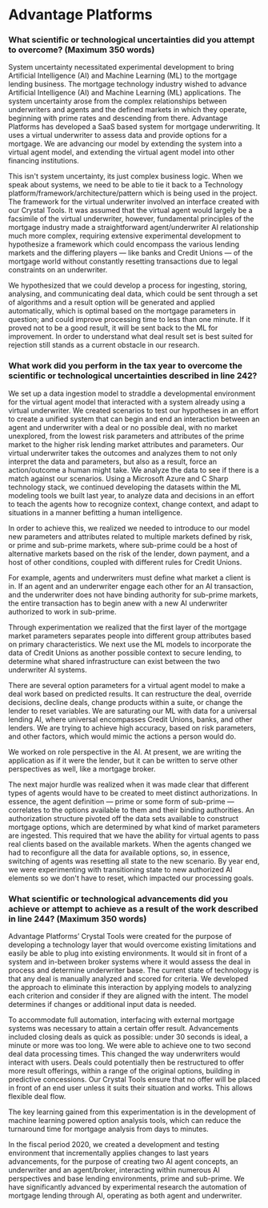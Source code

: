 Advantage Platforms
==========================



### What scientific or technological uncertainties did you attempt to overcome? (Maximum 350 words)


System uncertainty necessitated experimental development to bring Artificial Intelligence (AI) and Machine Learning (ML) to the mortgage lending business.
The mortgage technology industry wished to advance Artificial Intelligence (AI) and Machine Learning (ML) applications.
The system uncertainty arose from the complex relationships between underwriters and agents and the defined markets in which they operate,
beginning with prime rates and descending from there.
Advantage Platforms has developed a SaaS based system for mortgage underwriting.
It uses a virtual underwriter to assess data and provide options for a mortgage.
We are advancing our model by extending the system into a virtual agent model, and extending the virtual agent model into other financing institutions.

This isn't system uncertainty, its just complex business logic.
When we speak about systems,
we need to be able to tie it back to a Technology platform/framework/architecture/pattern which is being used in the project.
The framework for the virtual underwriter involved an interface created with our Crystal Tools.
It was assumed that the virtual agent would largely be a facsimile of the virtual underwriter,
however,
fundamental principles of the mortgage industry made a straightforward agent/underwriter AI relationship much more complex,
requiring extensive experimental development to hypothesize a framework which could encompass the various lending markets and the differing players
&mdash;
like banks and Credit Unions
&mdash;
of the mortgage world without constantly resetting transactions due to legal constraints on an underwriter.

We hypothesized that we could develop a process for ingesting, storing, analysing, and communicating deal data, which could be sent through a set of algorithms and a result option will be generated and applied automatically, which is optimal based on the mortgage parameters in question; and could improve processing time to less than one minute.
If it proved not to be a good result,
it will be sent back to the ML for improvement.
In order to understand what deal result set is best suited for rejection still stands as a current obstacle in our research.

### What work did you perform in the tax year to overcome the scientific or technological uncertainties described in line 242?

We set up a data ingestion model to straddle a developmental environment for the virtual agent model that interacted with a
system already using a virtual underwriter.
We created scenarios to test our hypotheses in an effort to create a unified system that can begin and end an interaction between an agent and underwriter with a deal or no possible deal,
with no market unexplored,
from the lowest risk parameters and attributes of the prime market to the higher risk lending market attributes and parameters.
Our virtual underwriter takes the outcomes and analyzes them to not only interpret the data and parameters, but also as a result, force an action/outcome a human might take.
We analyze the data to see if there is a match against our scenarios.
Using a Microsoft Azure and C Sharp technology stack,
we continued developing the datasets within the ML modeling tools we built last year, to analyze data and decisions in an effort to teach the agents how to recognize context,
change context,
and adapt to situations in a manner befitting a human intelligence.

In order to achieve this, we realized we needed to introduce to our model new parameters and attributes related to multiple markets defined by risk, or
prime and sub-prime markets,
where sub-prime could be a host of alternative markets based on the risk of the lender,
down payment,
and a host of other conditions,
coupled with different rules for Credit Unions.

For example, agents and underwriters must define what market a client is in.
If an agent and an underwriter engage each other for an AI transaction,
and the underwriter does not have binding authority for sub-prime markets,
the entire transaction has to begin anew with a new AI underwriter authorized to work in sub-prime.

Through experimentation we realized that the first layer of the mortgage market parameters separates people into different group attributes based on
primary characteristics.
We next use the ML models to incorporate the data of Credit Unions as another possible context to secure lending,
to determine what shared infrastructure can exist between the two underwriter AI systems.

There are several option parameters for a virtual agent model to make a deal work based on predicted results.
It can restructure the deal,
override decisions,
decline deals,
change products within a suite,
or change the lender to reset variables.
We are saturating our ML with data for a universal lending AI,
where universal encompasses Credit Unions,
banks,
and other lenders.
We are trying to achieve high accuracy, based on risk parameters, and other factors, which would mimic the actions a person would do.

We worked on role perspective in the AI.
At present,
we are writing the application as if it were the lender,
but it can be written to serve other perspectives as well,
like a mortgage broker.

The next major hurdle was realized when it was made clear that different types of agents would have to be created to meet distinct authorizations.
In essence,
the agent definition
&mdash;
prime or some form of sub-prime
&mdash;
correlates to the options available to them and their binding authorities.
An authorization structure pivoted off the data sets available to construct mortgage options,
which are determined by what kind of market parameters are ingested.
This required that we have the ability for virtual agents to pass real clients based on the available markets.
When the agents changed we had to reconfigure all the data for available options,
so,
in essence,
switching of agents was resetting all state to the new scenario.
By year end, we were experimenting with transitioning state to new authorized AI elements so we don't have to reset, which impacted our processing goals.

### What scientific or technological advancements did you achieve or attempt to achieve as a result of the work described in line 244? (Maximum 350 words)

Advantage Platforms’ Crystal Tools were created for the purpose of developing a technology layer that would overcome existing limitations and easily be able to plug into existing environments. It would sit in front of a system and in-between broker systems where it would assess the deal in process and determine underwriter base. The current state of technology is that any deal is manually analyzed and scored for criteria. We developed the approach to eliminate this interaction by applying models to analyzing each criterion and consider if they are aligned with the intent. The model determines if changes or additional input data is needed.

To accommodate full automation, interfacing with external mortgage systems was necessary to attain a certain offer result.  Advancements included closing deals as quick as possible: under 30 seconds is ideal, a minute or more was too long. We were able to achieve one to two second deal data processing times.  This changed the way underwriters would interact with users. Deals could potentially then be restructured to offer more result offerings, within a range of the original options, building in predictive concessions. Our Crystal Tools ensure that no offer will be placed in front of an end user unless it suits their situation and works. This allows flexible deal flow.  

The key learning gained from this experimentation is in the development of machine learning powered option analysis tools, which can reduce the turnaround time for mortgage analysis from days to minutes.

In the fiscal period 2020,
we created a development and testing environment that incrementally applies changes to last years advancements, for the purpose of creating two AI agent concepts,
an underwriter and an agent/broker,
interacting within numerous AI perspectives and base lending environments,
prime and sub-prime.
We have significantly advanced by experimental research the automation of mortgage lending through AI,
operating as both agent and underwriter.
